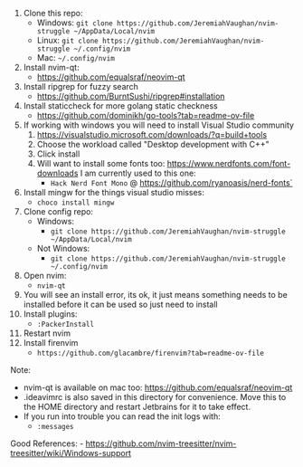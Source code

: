 1. Clone this repo:
    - Windows:
        `git clone https://github.com/JeremiahVaughan/nvim-struggle ~/AppData/Local/nvim`
    - Linux:
        `git clone https://github.com/JeremiahVaughan/nvim-struggle ~/.config/nvim`
    - Mac:
        `~/.config/nvim`
2. Install nvim-qt:
    - https://github.com/equalsraf/neovim-qt
3. Install ripgrep for fuzzy search
    - https://github.com/BurntSushi/ripgrep#installation
4. Install staticcheck for more golang static checkness
    - https://github.com/dominikh/go-tools?tab=readme-ov-file 
5. If working with windows you will need to install Visual Studio community
     1. https://visualstudio.microsoft.com/downloads/?q=build+tools
     2. Choose the workload called "Desktop development with C++"
     3. Click install
     4. Will want to install some fonts too: https://www.nerdfonts.com/font-downloads I am currently used to this one: 
         - `Hack Nerd Font Mono` @ https://github.com/ryanoasis/nerd-fonts`
6. Install mingw for the things visual studio misses: 
    - `choco install mingw`
7. Clone config repo:
    - Windows: 
        - `git clone https://github.com/JeremiahVaughan/nvim-struggle ~/AppData/Local/nvim`
    - Not Windows: 
        - `git clone https://github.com/JeremiahVaughan/nvim-struggle ~/.config/nvim`
8. Open nvim:
    - `nvim-qt`
9. You will see an install error, its ok, it just means something needs to be installed before it can be used so just need to install
10. Install plugins:
    - `:PackerInstall`
11. Restart nvim
12. Install firenvim
    - `https://github.com/glacambre/firenvim?tab=readme-ov-file` 

Note:
- nvim-qt is available on mac too: https://github.com/equalsraf/neovim-qt
- .ideavimrc is also saved in this directory for convenience. Move this to the HOME directory and restart Jetbrains for it to take effect.
- If you run into trouble you can read the init logs with:
    - `:messages`

Good References:
    - https://github.com/nvim-treesitter/nvim-treesitter/wiki/Windows-support


